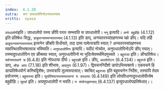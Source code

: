 ```yaml
---
index:  4.1.28
sutra:  अन उपधालोपिनोऽन्यतरस्याम्
vritti:  nyasa
---
```


`उपधालोपी`इति। उपधालोपो यस्य ङीपि परतः सम्भवति स उपधालोपी।
`ननु` इत्यादि। `अनो बहुव्रीहेः` (4.1.12) इति प्रतिषेधः सिद्धः, `डाबुभाभ्याममन्यतरस्याम्` (4.1.13) इति डाप्, अनयतरस्यांग्रहणाच्च पक्षे ङीप्। यदि तर्हि `डाबुभाभ्यामन्यतरस्याम्` इत्यनेन ङीबपि विधीयते, तदा दामा पामेत्यत्रापि स्यात् ? अन्यतरस्यांग्रहणस्य व्यवस्थितविभाषात्वान्न भविष्यति। `अनुपधालोपिनः` इत्यादि। यदीदं नोच्येत, अनुपधालोपिनोऽपि ङीप् स्यात्। तस्मादुपधालोपिन एव ङीब्यथा स्यात्, अनुपधलोपिनो मा भूदित्येवमर्थमिदमुच्यते । `बहुराजा` इति। ङीप्प्रतिषेधः। `सर्वनामस्थाने च` (6.4.8) इति नोपधाया दीर्घः। `बहुराज्ञी` इति। ङीप्, `अल्लोपोऽनः` (6.4.134)। `बहुराजे` इति। डाप्, `औङ आपः` (7.1.18) इति शीभावः, `आद्गुणः` (6.1.97)। द्विवचननिर्देशो डापोऽभिव्यक्तये। एकवचने हि डाप्प्रतिषेधयोर्न कश्चिद्विशेषः; उभयत्रापि तुल्यरूपत्वात्। क्वचित् `बहुराजाः` इति बहुवचनेन निर्देशः, तस्यापि तेदव प्रयोजनम्।
`बहुमत्स्या` इति। `सूर्यातिष्यागस्त्यमस्त्यानां य उपधायाः` (6.4.149) इति लोपविधानादुपधालोपीत्येष बहुव्रीहिः। `सुपर्वा` इति। अयमुपधालोपी न भवति। `न संयोगाद्वमन्तात्` (6.4.137) इत्युपधालोपप्रतिषेधात्।।


